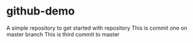 # github-demo
A simple repository to get started with repository
This is commit one on master branch
This is third commit to master
